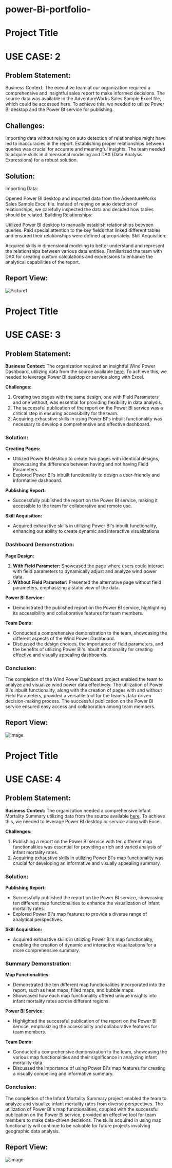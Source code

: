# power-Bi-portfolio-

# Project Title

# USE CASE: 2

## Problem Statement:
Business Context:
The executive team at our organization required a comprehensive and insightful sales report to make informed decisions. The source data was available in the AdventureWorks Sales Sample Excel file, which could be accessed here. To achieve this, we needed to utilize Power BI desktop and the Power BI service for publishing.

## Challenges:

Importing data without relying on auto detection of relationships might have led to inaccuracies in the report.
Establishing proper relationships between queries was crucial for accurate and meaningful insights.
The team needed to acquire skills in dimensional modeling and DAX (Data Analysis Expressions) for a robust solution.
## Solution:
Importing Data:

Opened Power BI desktop and imported data from the AdventureWorks Sales Sample Excel file.
Instead of relying on auto detection of relationships, we carefully inspected the data and decided how tables should be related.
Building Relationships:

Utilized Power BI desktop to manually establish relationships between queries.
Paid special attention to the key fields that linked different tables and ensured their relationships were defined appropriately.
Skill Acquisition:

Acquired skills in dimensional modeling to better understand and represent the relationships between various data entities.
Familiarized the team with DAX for creating custom calculations and expressions to enhance the analytical capabilities of the report.

## Report View:
![Picture1](https://github.com/sumit744/power-Bi-portfolio-/assets/64303866/6dbc5fdd-df21-4179-85c6-dbebf50942bc)



# Project Title

# USE CASE: 3

## Problem Statement:

**Business Context:**
The organization required an insightful Wind Power Dashboard, utilizing data from the source available [here](https://www.chooseenergy.com/news/article/best-worst-ranked-states-wind-power/). To achieve this, we needed to leverage Power BI desktop or service along with Excel.

**Challenges:**
1. Creating two pages with the same design, one with Field Parameters and one without, was essential for providing flexibility in data analysis.
2. The successful publication of the report on the Power BI service was a critical step in ensuring accessibility for the team.
3. Acquiring exhaustive skills in using Power BI's inbuilt functionality was necessary to develop a comprehensive and effective dashboard.

### Solution:

**Creating Pages:**
- Utilized Power BI desktop to create two pages with identical designs, showcasing the difference between having and not having Field Parameters.
- Explored Power BI's inbuilt functionality to design a user-friendly and informative dashboard.

**Publishing Report:**
- Successfully published the report on the Power BI service, making it accessible to the team for collaborative and remote use.

**Skill Acquisition:**
- Acquired exhaustive skills in utilizing Power BI's inbuilt functionality, enhancing our ability to create dynamic and interactive visualizations.

### Dashboard Demonstration:

**Page Design:**
1. **With Field Parameter:** Showcased the page where users could interact with field parameters to dynamically adjust and analyze wind power data.
2. **Without Field Parameter:** Presented the alternative page without field parameters, emphasizing a static view of the data.

**Power BI Service:**
- Demonstrated the published report on the Power BI service, highlighting its accessibility and collaborative features for team members.

**Team Demo:**
- Conducted a comprehensive demonstration to the team, showcasing the different aspects of the Wind Power Dashboard.
- Discussed the design choices, the importance of field parameters, and the benefits of utilizing Power BI's inbuilt functionality for creating effective and visually appealing dashboards.

### Conclusion:

The completion of the Wind Power Dashboard project enabled the team to analyze and visualize wind power data effectively. The utilization of Power BI's inbuilt functionality, along with the creation of pages with and without Field Parameters, provided a versatile tool for the team's data-driven decision-making process. The successful publication on the Power BI service ensured easy access and collaboration among team members.

## Report View:
![image](https://github.com/sumit744/power-Bi-portfolio-/assets/64303866/508313bf-0e03-4c99-811e-96fa3e6121e1)



# Project Title

# USE CASE: 4

## Problem Statement:

**Business Context:**
The organization needed a comprehensive Infant Mortality Summary utilizing data from the source available [here](https://www.cia.gov/the-world-factbook/field/infant-mortality-rate/country-comparison). To achieve this, we needed to leverage Power BI desktop or service along with Excel.

**Challenges:**
1. Publishing a report on the Power BI service with ten different map functionalities was essential for providing a rich and varied analysis of infant mortality rates.
2. Acquiring exhaustive skills in utilizing Power BI's map functionality was crucial for developing an informative and visually appealing summary.

### Solution:

**Publishing Report:**
- Successfully published the report on the Power BI service, showcasing ten different map functionalities to enhance the visualization of infant mortality rates.
- Explored Power BI's map features to provide a diverse range of analytical perspectives.

**Skill Acquisition:**
- Acquired exhaustive skills in utilizing Power BI's map functionality, enabling the creation of dynamic and interactive visualizations for a more comprehensive summary.

### Summary Demonstration:

**Map Functionalities:**
- Demonstrated the ten different map functionalities incorporated into the report, such as heat maps, filled maps, and bubble maps.
- Showcased how each map functionality offered unique insights into infant mortality rates across different regions.

**Power BI Service:**
- Highlighted the successful publication of the report on the Power BI service, emphasizing the accessibility and collaborative features for team members.

**Team Demo:**
- Conducted a comprehensive demonstration to the team, showcasing the various map functionalities and their significance in analyzing infant mortality data.
- Discussed the importance of using Power BI's map features for creating a visually compelling and informative summary.

### Conclusion:

The completion of the Infant Mortality Summary project enabled the team to analyze and visualize infant mortality rates from diverse perspectives. The utilization of Power BI's map functionalities, coupled with the successful publication on the Power BI service, provided an effective tool for team members to make data-driven decisions. The skills acquired in using map functionality will continue to be valuable for future projects involving geographic data analysis.

## Report View:
![image](https://github.com/sumit744/power-Bi-portfolio-/assets/64303866/b754c3c2-7403-4f0c-a4b5-0e999a5ac3d5)


